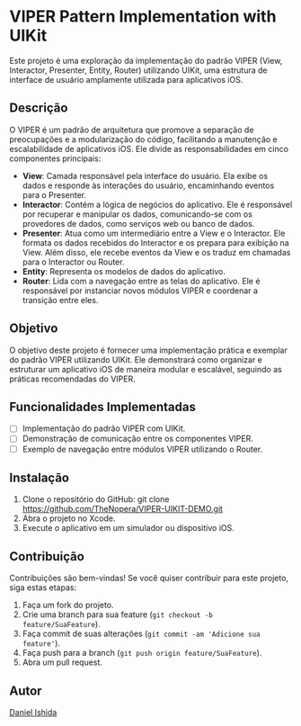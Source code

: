 # VIPER Pattern Implementation with UIKit

Este projeto é uma exploração da implementação do padrão VIPER (View, Interactor, Presenter, Entity, Router) utilizando UIKit, uma estrutura de interface de usuário amplamente utilizada para aplicativos iOS.

## Descrição

O VIPER é um padrão de arquitetura que promove a separação de preocupações e a modularização do código, facilitando a manutenção e escalabilidade de aplicativos iOS. Ele divide as responsabilidades em cinco componentes principais:

- **View**: Camada responsável pela interface do usuário. Ela exibe os dados e responde às interações do usuário, encaminhando eventos para o Presenter.
- **Interactor**: Contém a lógica de negócios do aplicativo. Ele é responsável por recuperar e manipular os dados, comunicando-se com os provedores de dados, como serviços web ou banco de dados.
- **Presenter**: Atua como um intermediário entre a View e o Interactor. Ele formata os dados recebidos do Interactor e os prepara para exibição na View. Além disso, ele recebe eventos da View e os traduz em chamadas para o Interactor ou Router.
- **Entity**: Representa os modelos de dados do aplicativo.
- **Router**: Lida com a navegação entre as telas do aplicativo. Ele é responsável por instanciar novos módulos VIPER e coordenar a transição entre eles.

## Objetivo

O objetivo deste projeto é fornecer uma implementação prática e exemplar do padrão VIPER utilizando UIKit. Ele demonstrará como organizar e estruturar um aplicativo iOS de maneira modular e escalável, seguindo as práticas recomendadas do VIPER.

## Funcionalidades Implementadas

- [ ] Implementação do padrão VIPER com UIKit.
- [ ] Demonstração de comunicação entre os componentes VIPER.
- [ ] Exemplo de navegação entre módulos VIPER utilizando o Router.

## Instalação

1. Clone o repositório do GitHub: git clone https://github.com/TheNopera/VIPER-UIKIT-DEMO.git
2. Abra o projeto no Xcode.
3. Execute o aplicativo em um simulador ou dispositivo iOS.

## Contribuição

Contribuições são bem-vindas! Se você quiser contribuir para este projeto, siga estas etapas:

1. Faça um fork do projeto.
2. Crie uma branch para sua feature (`git checkout -b feature/SuaFeature`).
3. Faça commit de suas alterações (`git commit -am 'Adicione sua feature'`).
4. Faça push para a branch (`git push origin feature/SuaFeature`).
5. Abra um pull request.

## Autor

[Daniel Ishida](https://github.com/TheNopera)
